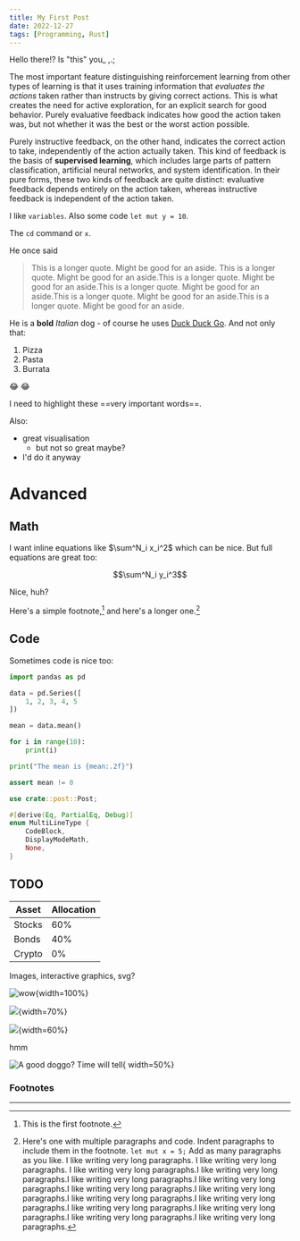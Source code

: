 ```yaml
---
title: My First Post
date: 2022-12-27
tags: [Programming, Rust]
---
```


Hello there!? Is "this" you_ ,.;

The most important feature distinguishing reinforcement learning from other types of learning is that it uses training information that _evaluates the actions_ taken rather than instructs by giving correct actions. This is what creates the need for active exploration, for an explicit search for good behavior. Purely evaluative feedback indicates how good the action taken was, but not whether it was the best or the worst action possible. 

Purely instructive feedback, on the other hand, indicates the correct action to take, independently of the action actually taken. This kind of feedback is the basis of **supervised learning**, which includes large parts of pattern classification, artificial neural networks, and system identification. In their pure forms, these two kinds of feedback are quite distinct: evaluative feedback depends entirely on the action taken, whereas instructive feedback is independent of the action taken.


I like `variables`. Also some code `let mut y = 10`. 

The `cd` command or `x`.

He once said 
> This is a longer quote. Might be good for an aside. This is a longer quote. Might be good for an aside.This is a longer quote. Might be good for an aside.This is a longer quote. Might be good for an aside.This is a longer quote. Might be good for an aside.This is a longer quote. Might be good for an aside.

He is a **bold** _Italian_ dog - of course he uses [Duck Duck Go](https://duckduckgo.com). And not only that:

1. Pizza
2. Pasta
3. Burrata

:joy: :joy:

I need to highlight these ==very important words==.


Also:

* great visualisation
  * but not so great maybe?
* I'd do it anyway

# Advanced

## Math

I want inline equations like $\sum^N_i x_i^2$ which can be nice. But full equations are great too:

$$\sum^N_i y_i^3$$

Nice, huh?

Here's a simple footnote,[^1] and here's a longer one.[^bignote]


## Code

Sometimes code is nice too:
```python
import pandas as pd

data = pd.Series([
    1, 2, 3, 4, 5
])

mean = data.mean()

for i in range(10):
    print(i)

print("The mean is {mean:.2f}")

assert mean != 0
```


```rust
use crate::post::Post;

#[derive(Eq, PartialEq, Debug)]
enum MultiLineType {
    CodeBlock,
    DisplayModeMath,
    None,
}
```

## TODO

| Asset      | Allocation |
| ----------- | ----------- |
| Stocks      | 60%       |
| Bonds   | 40%        |
| Crypto | 0% |

Images, interactive graphics, svg?

![wow](images/animation.gif){width=100%}


![](images/vector.png){width=70%}


![](images/jensen_exp.png){width=60%}

hmm

![A good doggo? Time will tell](images/dog.jpeg){ width=50%}

### Footnotes

___


[^1]: This is the first footnote.


[^bignote]: Here's one with multiple paragraphs and code.
    Indent paragraphs to include them in the footnote.
    `let mut x = 5;`
    Add as many paragraphs as you like.
    I like writing very long paragraphs.
    I like writing very long paragraphs.
    I like writing very long paragraphs.I like writing very long paragraphs.I like writing very long paragraphs.I like writing very long paragraphs.I like writing very long paragraphs.I like writing very long paragraphs.I like writing very long paragraphs.I like writing very long paragraphs.I like writing very long paragraphs.I like writing very long paragraphs.I like writing very long paragraphs.I like writing very long paragraphs.

[^n]: This is the nth footnote.